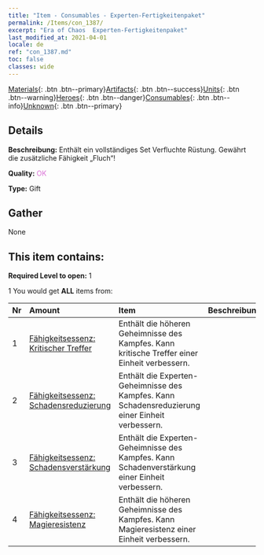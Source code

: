 ```yaml
---
title: "Item - Consumables - Experten-Fertigkeitenpaket"
permalink: /Items/con_1387/
excerpt: "Era of Chaos  Experten-Fertigkeitenpaket"
last_modified_at: 2021-04-01
locale: de
ref: "con_1387.md"
toc: false
classes: wide
---
```

 [Materials](/de/Items/){: .btn .btn--primary}[Artifacts](/de/Items/Artifacts/){: .btn .btn--success}[Units](/de/Items/Units/){: .btn .btn--warning}[Heroes](/de/Items/Heroes/){: .btn .btn--danger}[Consumables](/de/Items/Consumables/){: .btn .btn--info}[Unknown](/de/Items/Unknown/){: .btn .btn--primary}

## Details
 **Beschreibung:** Enthält ein vollständiges Set Verfluchte Rüstung. Gewährt die zusätzliche Fähigkeit „Fluch“!

 **Quality:** <span style="color: #DA70D6">OK</span>

 **Type:** Gift

## Gather

  None

## This item contains:

 **Required Level to open:** 1

 1 You would get **ALL** items  from:

  | Nr | Amount |     Item    | Beschreibung |
  |:---|:-------|:------------|:-----------:|
  | 1 | [Fähigkeitsessenz: Kritischer Treffer](/de/Items/con_1115/) | Enthält die höheren Geheimnisse des Kampfes. Kann kritische Treffer einer Einheit verbessern. | 
  | 2 | [Fähigkeitsessenz: Schadensreduzierung](/de/Items/con_1116/) | Enthält die Experten-Geheimnisse des Kampfes. Kann Schadensreduzierung einer Einheit verbessern. | 
  | 3 | [Fähigkeitsessenz: Schadensverstärkung](/de/Items/con_1117/) | Enthält die Experten-Geheimnisse des Kampfes. Kann Schadenverstärkung einer Einheit verbessern. | 
  | 4 | [Fähigkeitsessenz: Magieresistenz](/de/Items/con_1118/) | Enthält die höheren Geheimnisse des Kampfes. Kann Magieresistenz einer Einheit verbessern. | 
